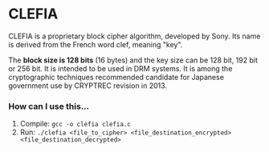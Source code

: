 CLEFIA
======

CLEFIA is a proprietary block cipher algorithm, developed by Sony. 
Its name is derived from the French word clef, meaning "key". 

The **block size is 128 bits** (16 bytes) and the key size can be 128 bit, 192 bit or 256 bit. 
It is intended to be used in DRM systems. 
It is among the cryptographic techniques recommended candidate for Japanese government use by CRYPTREC revision in 2013.

### How can I use this...
1. Compile: `gcc -o clefia clefia.c`
1. Run: `./clefia <file_to_cipher> <file_destination_encrypted> <file_destination_decrypted>`
